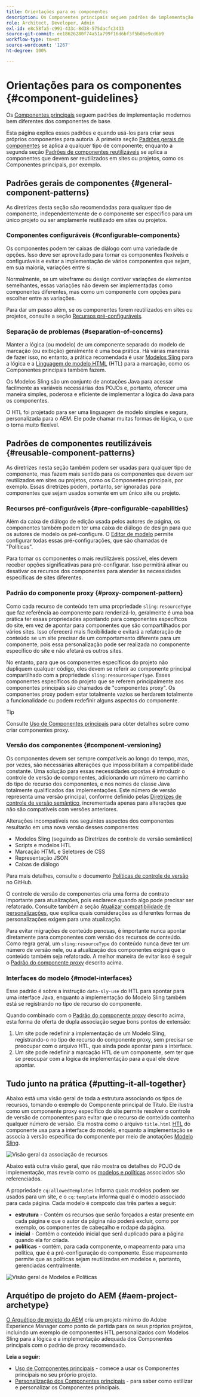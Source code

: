 ```yaml
---
title: Orientações para os componentes
description: Os Componentes principais seguem padrões de implementação modernos bem diferentes dos componentes de base.
role: Architect, Developer, Admin
exl-id: e8c58fa5-c991-433c-8d38-575dacfc3433
source-git-commit: ee18626280f74a51a799f16d6bf3f5b0be9cd6b9
workflow-type: tm+mt
source-wordcount: '1267'
ht-degree: 100%

---
```


# Orientações para os componentes {#component-guidelines}

Os [Componentes principais](overview.md) seguem padrões de implementação modernos bem diferentes dos componentes de base.

Esta página explica esses padrões e quando usá-los para criar seus próprios componentes para autoria. A primeira seção [Padrões gerais de componentes](#general-component-patterns) se aplica a qualquer tipo de componente; enquanto a segunda seção [Padrões de componentes reutilizáveis](#reusable-component-patterns) se aplica a componentes que devem ser reutilizados em sites ou projetos, como os Componentes principais, por exemplo.

## Padrões gerais de componentes {#general-component-patterns}

As diretrizes desta seção são recomendadas para qualquer tipo de componente, independentemente de o componente ser específico para um único projeto ou ser amplamente reutilizado em sites ou projetos.

### Componentes configuráveis {#configurable-components}

Os componentes podem ter caixas de diálogo com uma variedade de opções. Isso deve ser aproveitado para tornar os componentes flexíveis e configuráveis e evitar a implementação de vários componentes que sejam, em sua maioria, variações entre si.

Normalmente, se um wireframe ou design contiver variações de elementos semelhantes, essas variações não devem ser implementadas como componentes diferentes, mas como um componente com opções para escolher entre as variações.

Para dar um passo além, se os componentes forem reutilizados em sites ou projetos, consulte a seção [Recursos pré-configuráveis](#pre-configurable-capabilities).

### Separação de problemas {#separation-of-concerns}

Manter a lógica (ou modelo) de um componente separado do modelo de marcação (ou exibição) geralmente é uma boa prática. Há várias maneiras de fazer isso, no entanto, a prática recomendada é usar [Modelos Sling](https://sling.apache.org/documentation/bundles/models.html) para a lógica e a [Linguagem de modelo HTML](https://experienceleague.adobe.com/docs/experience-manager-htl/using/overview.html?lang=pt-BR) (HTL) para a marcação, como os Componentes principais também fazem.

Os Modelos Sling são um conjunto de anotações Java para acessar facilmente as variáveis necessárias dos POJOs e, portanto, oferecer uma maneira simples, poderosa e eficiente de implementar a lógica do Java para os componentes.

O HTL foi projetado para ser uma linguagem de modelo simples e segura, personalizada para o AEM. Ele pode chamar muitas formas de lógica, o que o torna muito flexível.

## Padrões de componentes reutilizáveis {#reusable-component-patterns}

As diretrizes nesta seção também podem ser usadas para qualquer tipo de componente, mas fazem mais sentido para os componentes que devem ser reutilizados em sites ou projetos, como os Componentes principais, por exemplo. Essas diretrizes podem, portanto, ser ignoradas para componentes que sejam usados somente em um único site ou projeto.

### Recursos pré-configuráveis {#pre-configurable-capabilities}

Além da caixa de diálogo de edição usada pelos autores de página, os componentes também podem ter uma caixa de diálogo de design para que os autores de modelo os pré-configure. O [Editor de modelo](https://experienceleague.adobe.com/docs/experience-manager-cloud-service/sites/authoring/features/templates.html?lang=pt-BR) permite configurar todas essas pré-configurações, que são chamadas de &quot;Políticas&quot;.

Para tornar os componentes o mais reutilizáveis possível, eles devem receber opções significativas para pré-configurar. Isso permitirá ativar ou desativar os recursos dos componentes para atender às necessidades específicas de sites diferentes.

### Padrão do componente proxy {#proxy-component-pattern}

Como cada recurso de conteúdo tem uma propriedade `sling:resourceType` que faz referência ao componente para renderizá-lo, geralmente é uma boa prática ter essas propriedades apontando para componentes específicos do site, em vez de apontar para componentes que são compartilhados por vários sites. Isso oferecerá mais flexibilidade e evitará a refatoração de conteúdo se um site precisar de um comportamento diferente para um componente, pois essa personalização pode ser realizada no componente específico do site e não afetará os outros sites.

No entanto, para que os componentes específicos do projeto não dupliquem qualquer código, eles devem se referir ao componente principal compartilhado com a propriedade `sling:resourceSuperType`. Esses componentes específicos do projeto que se referem principalmente aos componentes principais são chamados de &quot;componentes proxy&quot;. Os componentes proxy podem estar totalmente vazios se herdarem totalmente a funcionalidade ou podem redefinir alguns aspectos do componente.

>[!TIP]
>
>Consulte [Uso de Componentes principais](/help/get-started/using.md#create-proxy-components) para obter detalhes sobre como criar componentes proxy.

### Versão dos componentes {#component-versioning}

Os componentes devem ser sempre compatíveis ao longo do tempo, mas, por vezes, são necessárias alterações que impossibilitam a compatibilidade constante. Uma solução para essas necessidades opostas é introduzir o controle de versão de componentes, adicionando um número no caminho do tipo de recurso dos componentes, e nos nomes de classe Java totalmente qualificados das implementações. Este número de versão representa uma versão principal, conforme definido pelas [Diretrizes de controle de versão semântico](https://semver.org/), incrementada apenas para alterações que não são compatíveis com versões anteriores.

Alterações incompatíveis nos seguintes aspectos dos componentes resultarão em uma nova versão desses componentes:

* Modelos Sling (seguindo as Diretrizes de controle de versão semântico)
* Scripts e modelos HTL
* Marcação HTML e Seletores de CSS
* Representação JSON
* Caixas de diálogo

Para mais detalhes, consulte o documento [Políticas de controle de versão](https://github.com/adobe/aem-core-wcm-components/wiki/Versioning-Policies) no GitHub.

O controle de versão de componentes cria uma forma de contrato importante para atualizações, pois esclarece quando algo pode precisar ser refatorado. Consulte também a seção [Atualizar compatibilidade de personalizações](customizing.md#upgrade-compatibility-of-customizations), que explica quais considerações as diferentes formas de personalizações exigem para uma atualização.

Para evitar migrações de conteúdo penosas, é importante nunca apontar diretamente para componentes com versão dos recursos de conteúdo. Como regra geral, um `sling:resourceType` do conteúdo nunca deve ter um número de versão nele, ou a atualização dos componentes exigirá que o conteúdo também seja refatorado. A melhor maneira de evitar isso é seguir o [Padrão do componente proxy](#proxy-component-pattern) descrito acima.

### Interfaces do modelo {#model-interfaces}

Esse padrão é sobre a instrução `data-sly-use` do HTL para apontar para uma interface Java, enquanto a implementação do Modelo Sling também está se registrando no tipo de recurso do componente.

Quando combinado com o [Padrão do componente proxy](#proxy-component-pattern) descrito acima, esta forma de oferta de dupla associação segue bons pontos de extensão:

1. Um site pode redefinir a implementação de um Modelo Sling, registrando-o no tipo de recurso do componente proxy, sem precisar se preocupar com o arquivo HTL, que ainda pode apontar para a interface.
1. Um site pode redefinir a marcação HTL de um componente, sem ter que se preocupar com a lógica de implementação para a qual ele deve apontar.

## Tudo junto na prática {#putting-it-all-together}

Abaixo está uma visão geral de toda a estrutura associando os tipos de recursos, tomando o exemplo do Componente principal de Título. Ele ilustra como um componente proxy específico do site permite resolver o controle de versão de componentes para evitar que o recurso de conteúdo contenha qualquer número de versão. Ela mostra como o arquivo `title.html` [HTL](https://experienceleague.adobe.com/docs/experience-manager-htl/using/overview.html?lang=pt-BR) do componente usa para a interface do modelo, enquanto a implementação se associa à versão específica do componente por meio de anotações [Modelo Sling](https://sling.apache.org/documentation/bundles/models.html).

![Visão geral da associação de recursos](/help/assets/chlimage_1-32.png)

Abaixo está outra visão geral, que não mostra os detalhes do POJO de implementação, mas revela como os [modelos e políticas](https://experienceleague.adobe.com/docs/experience-manager-cloud-service/content/implementing/developing/full-stack/components-templates/templates.html?lang=pt-BR) associados são referenciados.

A propriedade `cq:allowedTemplates` informa quais modelos podem ser usados para um site, e o `cq:template` informa qual é o modelo associado para cada página. Cada modelo é composto das três partes a seguir:

* **estrutura** - Contém os recursos que serão forçados a estar presente em cada página e que o autor da página não poderá excluir, como por exemplo, os componentes de cabeçalho e rodapé da página.
* **inicial** - Contém o conteúdo inicial que será duplicado para a página quando ela for criada.
* **políticas** - contém, para cada componente, o mapeamento para uma política, que é a pré-configuração do componente. Esse mapeamento permite que as políticas sejam reutilizadas em modelos e, portanto, gerenciadas centralmente.

![Visão geral de Modelos e Políticas](/help/assets/screen_shot_2018-12-07at093102.png)

## Arquétipo de projeto do AEM {#aem-project-archetype}

[O Arquétipo de projeto do AEM](/help/developing/archetype/overview.md) cria um projeto mínimo do Adobe Experience Manager como ponto de partida para os seus próprios projetos, incluindo um exemplo de componentes HTL personalizados com Modelos Sling para a lógica e a implementação adequada dos Componentes principais com o padrão de proxy recomendado.

**Leia a seguir:**

* [Uso de Componentes principais](/help/get-started/using.md) - comece a usar os Componentes principais no seu próprio projeto.
* [Personalização dos Componentes principais](customizing.md) - para saber como estilizar e personalizar os Componentes principais.
